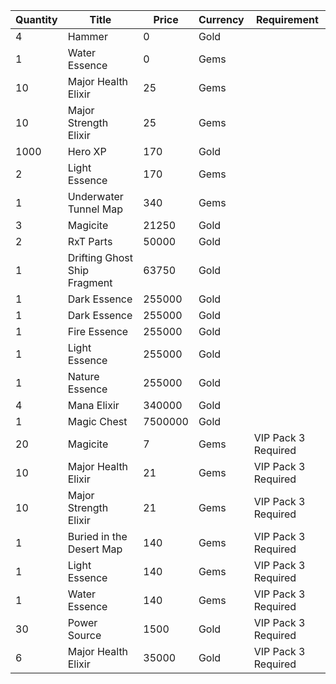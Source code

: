 | Quantity | Title | Price | Currency |  Requirement |
| -------- | ----- | ----- | -------- |  ----------- |
| 4 | Hammer | 0 | Gold |  |
| 1 | Water Essence | 0 | Gems |  |
| 10 | Major Health Elixir | 25 | Gems |  |
| 10 | Major Strength Elixir | 25 | Gems |  |
| 1000 | Hero XP | 170 | Gold |  |
| 2 | Light Essence | 170 | Gems |  |
| 1 | Underwater Tunnel Map | 340 | Gems |  |
| 3 | Magicite | 21250 | Gold |  |
| 2 | RxT Parts | 50000 | Gold |  |
| 1 | Drifting Ghost Ship Fragment | 63750 | Gold |  |
| 1 | Dark Essence | 255000 | Gold |  |
| 1 | Dark Essence | 255000 | Gold |  |
| 1 | Fire Essence | 255000 | Gold |  |
| 1 | Light Essence | 255000 | Gold |  |
| 1 | Nature Essence | 255000 | Gold |  |
| 4 | Mana Elixir | 340000 | Gold |  |
| 1 | Magic Chest | 7500000 | Gold |  |
| 20 | Magicite | 7 | Gems | VIP Pack 3 Required |
| 10 | Major Health Elixir | 21 | Gems | VIP Pack 3 Required |
| 10 | Major Strength Elixir | 21 | Gems | VIP Pack 3 Required |
| 1 | Buried in the Desert Map | 140 | Gems | VIP Pack 3 Required |
| 1 | Light Essence | 140 | Gems | VIP Pack 3 Required |
| 1 | Water Essence | 140 | Gems | VIP Pack 3 Required |
| 30 | Power Source | 1500 | Gold | VIP Pack 3 Required |
| 6 | Major Health Elixir | 35000 | Gold | VIP Pack 3 Required |
